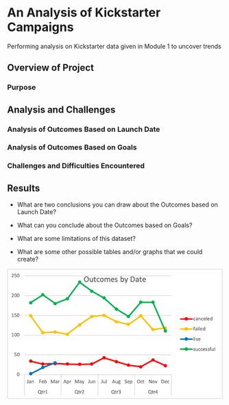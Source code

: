 # An Analysis of Kickstarter Campaigns
Performing analysis on Kickstarter data given in Module 1 to uncover trends
## Overview of Project

### Purpose

## Analysis and Challenges

### Analysis of Outcomes Based on Launch Date

### Analysis of Outcomes Based on Goals

### Challenges and Difficulties Encountered

## Results

- What are two conclusions you can draw about the Outcomes based on Launch Date?

- What can you conclude about the Outcomes based on Goals?

- What are some limitations of this dataset?

- What are some other possible tables and/or graphs that we could create?

![image graph](https://github.com/M-Outlaw/BootCamp-Mod-1-analysis/blob/main/DateOutcomesGraph.png)
